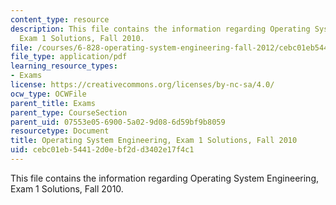 ```yaml
---
content_type: resource
description: This file contains the information regarding Operating System Engineering,
  Exam 1 Solutions, Fall 2010.
file: /courses/6-828-operating-system-engineering-fall-2012/cebc01eb54412d0ebf2dd3402e17f4c1_MIT6_828F12_q10_1_sol.pdf
file_type: application/pdf
learning_resource_types:
- Exams
license: https://creativecommons.org/licenses/by-nc-sa/4.0/
ocw_type: OCWFile
parent_title: Exams
parent_type: CourseSection
parent_uid: 07553e05-6900-5a02-9d08-6d59bf9b8059
resourcetype: Document
title: Operating System Engineering, Exam 1 Solutions, Fall 2010
uid: cebc01eb-5441-2d0e-bf2d-d3402e17f4c1
---
```

This file contains the information regarding Operating System Engineering, Exam 1 Solutions, Fall 2010.